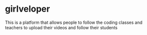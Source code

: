 # girlveloper
This is a platform that allows people to follow the coding classes and teachers to upload their videos and follow their students

